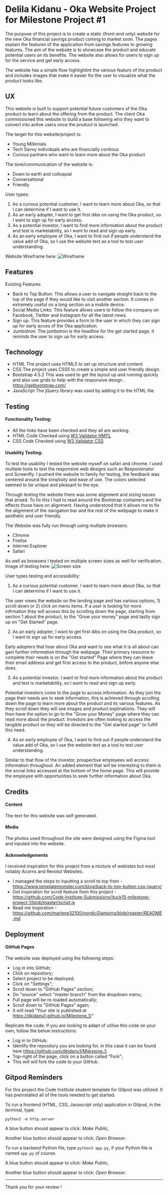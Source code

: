 
# Delila Kidanu - Oka Website Project for Milestone Project #1

The purpose of this project is to create a static (front-end only) website for the new Oka financial savings product coming to market soon. The pages
explain the features of the application from savings features to growing features. The aim of the website
is to showcase the product and educate potential users on its benefits. The website also allows for users 
to sign up for the service and get early access.

The website has a simple flow highlightint the various featurs of the product and includes images that make
it easier for the user to visualize what the product looks like. 

## UX
This website is built to support potential future customers of the Oka product to learn about the offering 
from the product. The client Oka commissioned this website to build a base following who they want to convert 
into active users once the product is launched. 

The target for this website/project is:
- Young Millenials 
- Tech Savvy individuals who are financially contious 
- Curious partners who want to learn more about the Oka product 

The tone/communication of the website is:
- Down to earth and colloquial 
- Conversational 
- Friendly 

User types:
1. As a curious potential customer, I want to learn more about Oka, so that I can determine if I want to use it. 
2. As an early adopter, I want to get first dibs on using the Oka product, so I want to sign up for early access. 
3. As a potential investor, I want to find more information about the product and test is marketability, so I want
to read and sign up early. 
4. As an early employee of Oka, I want to find out if people understand the value add of Oka, so I use the website text
as a tool to test user understanding.  

Website Wireframe here: ![Wireframe](/assets/images/wireframe.jpg)


## Features

Existing Features


- Back to Top Button: This allows a user to navigate straight back to the top of the page if they would like to visit another section. It comes in extremely useful on a long section on a mobile device.
- Social Media Links: This feature allows users to follow the company on Facebook, Twitter and Instagram for all the latest news.
- Sign up: This feature provides a form to the user in which they can sign up for early acces of the Oka application.
- Jumbotron: The jumbotron is the headline for the get started page, it reminds the user to sign up for early access. 

## Technology

- HTML
The project uses HTML5 to set up structure and content.
- CSS
The project uses CSS5 to create a simple and user friendly design. 
- Bootstrap 4.5.2
This was used to get the layout up and running quickly and also use grids to help with the responsive design
. https://getbootstrap.com/
- JavaScript
The jQuery library was used by adding it to the HTML file.

## Testing

#### Functionality Testing: 
- All the links have been checked and they all are working.
- HTML Code Checked using [W3 Validator HMTL](https://validator.w3.org/nu/#textarea) 
- CSS Code Checked using [W3 Validator CSS](https://jigsaw.w3.org/css-validator/validator)

#### Usability Testing:
To test the usability I tested the website myself on safari and chrome. I used multiple tools to test the 
responsive web designs such as Responsinator and Screenfly. I pushed the website to family for testing, the feedback was 
centered around the simplisity and ease of use. The colors selected seemed to be unique and pleasant to the eye. 

Through testing the website there was some alignment and sizing issues that arised. To fix this I had to read around the Bootstrap
containers and the effects those have on alignment. Having understood that it allows me to fix the alignment of the navigation bar 
and the rest of the webpage to make it aesthetic and user friendly. 

The Website was fully run through using multiple browsers:

- Chrome
- Firefox
- Internet Explorer
- Safari

As well as browsers I tested on multiple screen sizes as well for verification. 
Image of testing here: ![Screen size](/assets/images/website_screensize.png)



User types testing and accessibility:

1. As a curious potential customer, I want to learn more about Oka, so that I can determine if I want to use it. 

The user views the website on the landing page and has various options, 1) scroll down  or 2) click on menu items. If a
user is looking for more infrmation they will access this by scrolling down the page, starting from section 1 about the product, 
to the "Grow your money" page and lastly sign up on "Get Started" page. 


2. As an early adopter, I want to get first dibs on using the Oka product, so I want to sign up for early access. 

Early adopters that hear about Oka and want to see what it is all about can gain further information through the webpage. 
Their primary resource to complete their needs is on the "Get started" Page where they can leave their email address and get 
first access to the product, before anyone else does. 

3. As a potential investor, I want to find more information about the product and test is marketability, so I want
to read and sign up early. 

Potential investors come to the page to access information. As they join the page their needs are to seek information, this is 
achieved through scrolling down the page to learn more about the product and its various features. As they scroll down they will see
images and product explinations. They will then have the option to go to the "Grow your Money" page where they can read more about the product. 
Investors are often looking to access the tangible product so they will be directed to the "Get started page" to fulfill this need. 

4. As an early employee of Oka, I want to find out if people understand the value add of Oka, so I use the website text
as a tool to test user understanding.  

Similar to that flow of the investor, prospective employees will access information throughout. An added element that will be interesting to them
is the social links accessed at the bottom of the home page. This will provide the employee with opportunities to seek further information about Oka. 

## Credits

#### Content
The text for this website was self generated.

#### Media
The photos used throughout the site were designed using the Figma tool and inputed into the website. 

#### Acknowledgements
I received inspiration for this project from a mixture of webistes but most notably Acorns and Revolut Websites.
- I managed the steps to inputting a scroll to top from - https://www.templatemonster.com/blog/back-to-top-button-css-jquery/
- Got inspiration for scroll feature from this project - https://github.com/Code-Institute-Submissions/jtuck15-milestone-project-1/blob/master/script.js
- Read me inspiration - https://github.com/marlene32100/nordicGlamping/blob/master/README.md
## Deployment 

#### GitHub Pages
The website was deployed using the following steps:

- Log in into GitHub;
- Click on repository; 
- Select project to be deployed;
- Click on "Settings";
- Scroll down to "GitHub Pages" section;
- On "source" select "master branch" from the dropdown menu;
- Full page will be re-loaded automatically;
- Scroll down to "GitHub Pages" again;
- It will read "Your site is published at https://dkidanu1.github.io/Milestone_1/"

Replicate the code: 
If you are looking to adapt of utilise this code on your own, follow the below instructions: 

- Log in to GitHub;
- Identify the repository you are looking for, in this case it can be found here https://github.com/dkidanu1/Milestone_1;
- Top-right of the page, click on a button called "Fork";
- This will will fork the code to your GitHub.

## Gitpod Reminders

For this project the Code Institute student template for Gitpod was utilized. It has preinstalled all of the 
tools needed to get started. 

To run a frontend (HTML, CSS, Javascript only) application in Gitpod, in the terminal, type:

`python3 -m http.server`

A blue button should appear to click: *Make Public*,

Another blue button should appear to click: *Open Browser*.

To run a backend Python file, type `python3 app.py`, if your Python file is named `app.py` of course.

A blue button should appear to click: *Make Public*,

Another blue button should appear to click: *Open Browser*.
______

Thank you for your review !
